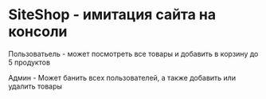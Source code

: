# SiteShop - имитация сайта на консоли
Пользоватьель - может посмотреть все товары и добавить в корзину до 5 продуктов

Админ - Может банить всеx пользователей, а также добавить или удалить товары
